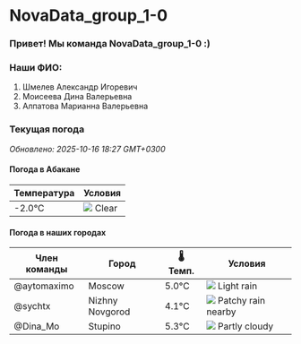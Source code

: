 # NovaData_group_1-0
### Привет! Мы команда NovaData_group_1-0 :)

### Наши ФИО:
1. Шмелев Александр Игоревич
2. Моисеева Дина Валерьевна
3. Алпатова Марианна Валерьевна

### Текущая погода
<!-- WEATHER:START -->
_Обновлено: 2025-10-16 18:27 GMT+0300_

#### Погода в Абакане

| Температура | Условия |
|-------------|----------|
| -2.0°C     | ![](https://cdn.weatherapi.com/weather/64x64/night/113.png) Clear |

#### Погода в наших городах

| Член команды  | Город               | 🌡️ Темп.  | Условия          |
|---------------|---------------------|-----------|--------------------|
| @aytomaximo    | Moscow              |    5.0°C | ![](https://cdn.weatherapi.com/weather/64x64/night/296.png) Light rain   |
| @sychtx        | Nizhny Novgorod     |    4.1°C | ![](https://cdn.weatherapi.com/weather/64x64/night/176.png) Patchy rain nearby |
| @Dina_Mo       | Stupino             |    5.3°C | ![](https://cdn.weatherapi.com/weather/64x64/night/116.png) Partly cloudy |

<!-- WEATHER:END -->
